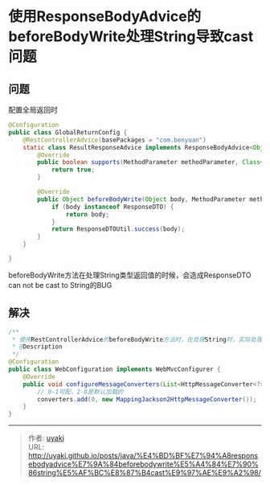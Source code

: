 # 使用ResponseBodyAdvice的beforeBodyWrite处理String导致cast问题


<!--more-->
## 问题

配置全局返回时

```java
@Configuration
public class GlobalReturnConfig {
    @RestControllerAdvice(basePackages = "com.benyuan")
    static class ResultResponseAdvice implements ResponseBodyAdvice<Object> {
        @Override
        public boolean supports(MethodParameter methodParameter, Class<? extends HttpMessageConverter<?>> aClass) {
            return true;
        }

        @Override
        public Object beforeBodyWrite(Object body, MethodParameter methodParameter, MediaType mediaType, Class<? extends HttpMessageConverter<?>> aClass, ServerHttpRequest serverHttpRequest, ServerHttpResponse serverHttpResponse) {
            if (body instanceof ResponseDTO) {
                return body;
            }
            return ResponseDTOUtil.success(body);
        }
    }

}
```

beforeBodyWrite方法在处理String类型返回值的时候，会造成ResponseDTO can not be cast to String的BUG

## 解决

```java
/**
 * 使用RestControllerAdvice的beforeBodyWrite方法时，在处理String时，实际处理的HttpMessageConverter，应该是MappingJackson2HttpMessageConverter
 * @Description
 */
@Configuration
public class WebConfiguration implements WebMvcConfigurer {
    @Override
    public void configureMessageConverters(List<HttpMessageConverter<?>> converters) {
        // 0-1可配，2-8是默认加载的
        converters.add(0, new MappingJackson2HttpMessageConverter());
    }
}
```


---

> 作者: [uyaki](https://www.github.com/uyaki)  
> URL: http://uyaki.github.io/posts/java/%E4%BD%BF%E7%94%A8responsebodyadvice%E7%9A%84beforebodywrite%E5%A4%84%E7%90%86string%E5%AF%BC%E8%87%B4cast%E9%97%AE%E9%A2%98/  

